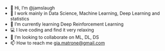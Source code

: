 - 👋 Hi, I’m @jamslaugh
- 👀 I work mainly in Data Science, Machine Learning, Deep Learning and statistics
- 🌱 I’m currently learning Deep Reinforcement Learning
- 💻 I love coding and find it very relaxing
- 💞️ I’m looking to collaborate on ML, DL, DS
- 📫 How to reach me gia.matrone@gmail.com

<!---
jamslaugh/jamslaugh is a ✨ special ✨ repository because its `README.md` (this file) appears on your GitHub profile.
You can click the Preview link to take a look at your changes.
--->

